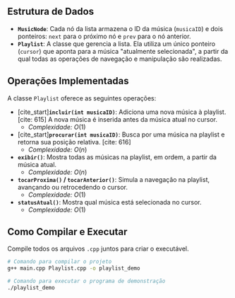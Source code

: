 
## Estrutura de Dados

- **`MusicNode`**: Cada nó da lista armazena o ID da música (`musicaID`) e dois ponteiros: `next` para o próximo nó e `prev` para o nó anterior.
- **`Playlist`**: A classe que gerencia a lista. Ela utiliza um único ponteiro (`cursor`) que aponta para a música "atualmente selecionada", a partir da qual todas as operações de navegação e manipulação são realizadas.

## Operações Implementadas

A classe `Playlist` oferece as seguintes operações:

* [cite_start]**`incluir(int musicaID)`**: Adiciona uma nova música à playlist. [cite: 615] A nova música é inserida antes da música atual no cursor.
    * *Complexidade:* $O(1)$
* [cite_start]**`procurar(int musicaID)`**: Busca por uma música na playlist e retorna sua posição relativa. [cite: 616]
    * *Complexidade:* $O(n)$
* **`exibir()`**: Mostra todas as músicas na playlist, em ordem, a partir da música atual.
    * *Complexidade:* $O(n)$
* **`tocarProxima()` / `tocarAnterior()`**: Simula a navegação na playlist, avançando ou retrocedendo o cursor.
    * *Complexidade:* $O(1)$
* **`statusAtual()`**: Mostra qual música está selecionada no cursor.
    * *Complexidade:* $O(1)$

## Como Compilar e Executar

Compile todos os arquivos `.cpp` juntos para criar o executável.

```bash
# Comando para compilar o projeto
g++ main.cpp Playlist.cpp -o playlist_demo

# Comando para executar o programa de demonstração
./playlist_demo
